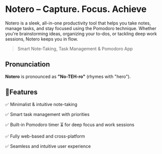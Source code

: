 # Notero – Capture. Focus. Achieve

Notero is a sleek, all-in-one productivity tool that helps you take notes, manage tasks, and stay focused using the Pomodoro technique. Whether you're brainstorming ideas, organizing your to-dos, or tackling deep work sessions, Notero keeps you in flow.

> Smart Note-Taking, Task Management & Pomodoro App

## Pronunciation

**Notero** is pronounced as **"No-TEH-ro"** (rhymes with "hero").

## 🔹Features

✅ Minimalist & intuitive note-taking

✅ Smart task management with priorities

✅ Built-in Pomodoro timer ⏳ for deep focus and work sessions

✅ Fully web-based and cross-platform

✅ Seamless and intuitive user experience
